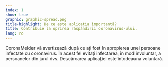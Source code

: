 ```yaml
---
index: 1
show: true
graphic: graphic-spread.png
title-highlight: De ce este aplicația importantă?
title: Contribuie la oprirea răspândirii coronavirus-ului.
lang: ro
---
```


CoronaMelder vă avertizează după ce ați fost în apropierea unei persoane infectate cu coronavirus. În acest fel evitați infectarea, în mod involuntar, a persoanelor din jurul dvs. Descărcarea aplicației este întodeauna voluntară.
